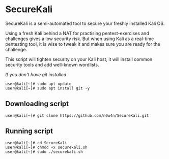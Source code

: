 # SecureKali

SecureKali is a semi-automated tool to secure your freshly installed Kali OS.

Using a fresh Kali behind a NAT for practising pentest-exercises and challenges gives a low security risk.
But when using Kali as a real-time pentesting tool, it is wise to tweak it and makes sure you are ready for the challenge.

This script will tighten security on your Kali host, it will install common security tools and add well-known wordlists.


*If you don't have git installed*

```
user@kali[~]# sudo apt update
user@kali[~]# sudo apt install git -y
```

## Downloading script

```
user@kali[~]# git clone https://github.com/n0w4n/SecureKali.git
```

## Running script

```
user@kali[~]# cd SecureKali
user@kali[~]# chmod +x securekali.sh
user@kali[~]# sudo ./securekali.sh
```
